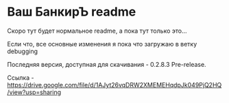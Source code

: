 # Ваш БанкирЪ readme

Скоро тут будет нормальное readme, а пока тут только это...

Если что, все основные изменения я пока что загружаю в ветку debugging

Последняя версия, доступная для скачивания - 0.2.8.3 Pre-release.

Ссылка - https://drive.google.com/file/d/1AJyt26vqDRW2XMEMEHqdpJk049PjQ2HQ/view?usp=sharing
